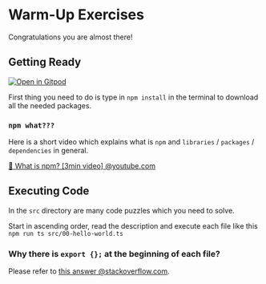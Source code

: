 # Warm-Up Exercises

Congratulations you are almost there!

## Getting Ready

[![Open in Gitpod](https://gitpod.io/button/open-in-gitpod.svg)](https://gitpod.io/#https://github.com/codelex-io/prep-course-day-one)

First thing you need to do is type in `npm install` in the terminal to download all the needed packages.

### `npm what???`

Here is a short video which explains what is `npm` and `libraries` / `packages` / `dependencies` in general.

[🍿 What is npm? [3min video] @youtube.com](https://www.youtube.com/watch?v=pa4dc480Apo)

## Executing Code

In the `src` directory are many code puzzles which you need to solve.

Start in ascending order, read the description and execute each file like this `npm run ts src/00-hello-world.ts`

### Why there is `export {};` at the beginning of each file?

Please refer to [this answer @stackoverflow.com](https://stackoverflow.com/questions/40900791/cannot-redeclare-block-scoped-variable-in-unrelated-files).
